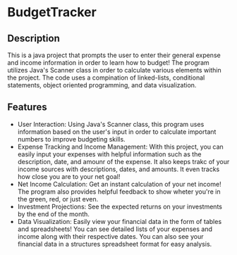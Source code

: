 # BudgetTracker
## Description
This is a java project that prompts the user to enter their general expense and income information in order to learn how to budget! The program utilizes Java's Scanner class in order to calculate various elements within the project. The code uses a compination of linked-lists, conditional statements, object oriented programming, and data visualization.

## Features
- User Interaction: Using Java's Scanner class, this program uses information based on the user's input in order to calculate important numbers to improve budgeting skills.
- Expense Tracking and Income Management: With this project, you can easily input your expenses with helpful information such as the description, date, and amounr of the expense. It also keeps trakc of your income sources with descriptions, dates, and amounts. It even tracks how close you are to your net goal!
- Net Income Calculation: Get an instant calculation of your net income! The program also provides helpful feedback to show wheter you're in the green, red, or just even.
- Investment Projections: See the expected returns on your investments by the end of the month.
- Data Visualization: Easily view your financial data in the form of tables and spreadsheets! You can see detailed lists of your expenses and income along with their respective dates. You can also see your financial data in a structures spreadsheet format for easy analysis.

